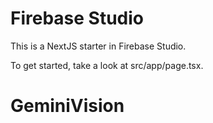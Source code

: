 # Firebase Studio

This is a NextJS starter in Firebase Studio.

To get started, take a look at src/app/page.tsx.
# GeminiVision
